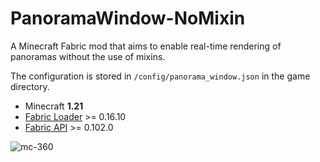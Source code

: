 # PanoramaWindow-NoMixin

A Minecraft Fabric mod that aims to enable real-time rendering of panoramas without the use of mixins.

The configuration is stored in `/config/panorama_window.json` in the game directory.

- Minecraft **1.21**
- [Fabric Loader](https://fabricmc.net/use/installer/) >= 0.16.10
- [Fabric API](https://www.curseforge.com/minecraft/mc-mods/fabric-api) >= 0.102.0

![mc-360](.github/assets/mc-360.gif)
